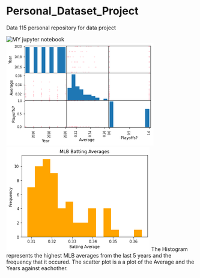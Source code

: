 # Personal_Dataset_Project
Data 115 personal repository for data project


![MY jupyter notebook](https://github.com/rdulski8/Personal_Dataset_Project/blob/master/Personal%20Dataset.ipynb)
![Scatter plot matrix](https://raw.githubusercontent.com/rdulski8/Personal_Dataset_Project/master/Scatter%20Matrix%20.png)
![Batting Averages](https://raw.githubusercontent.com/rdulski8/Personal_Dataset_Project/master/download.png)
The Histogram represents the highest MLB averages from the last 5 years and the frequency that it occured. 
The scatter plot is a a plot of the Average and the Years against eachother. 

